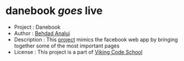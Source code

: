 danebook _goes_ live
==================

* Project     : Danebook
* Author      : [Behdad Analui](https://github.com/banalui)
* Description : This [project](https://github.com/banalui/assignment_danebook_goes_live) mimics the facebook web app by bringing together some of the most important pages
* License     : This project is a part of [Viking Code School](https://www.vikingcodeschool.com/dashboard)
